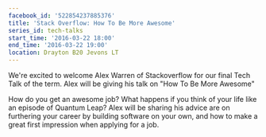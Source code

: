```yaml
---
facebook_id: '522854237885376'
title: 'Stack Overflow: How To Be More Awesome'
series_id: tech-talks
start_time: '2016-03-22 18:00'
end_time: '2016-03-22 19:00'
location: Drayton B20 Jevons LT
---
```


We're excited to welcome Alex Warren of Stackoverflow for our final Tech Talk of the term. Alex will be giving his talk on "How To Be More Awesome"  

How do you get an awesome job? What happens if you think of your life like an episode of Quantum Leap? Alex will be sharing his advice are on furthering your career by building software on your own, and how to make a great first impression when applying for a job.
